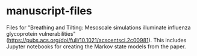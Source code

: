 # manuscript-files
Files for "Breathing and Tilting: Mesoscale simulations illuminate influenza glycoprotein vulnerabilities" (https://pubs.acs.org/doi/full/10.1021/acscentsci.2c00981). This includes Jupyter notebooks for creating the Markov state models from the paper.

